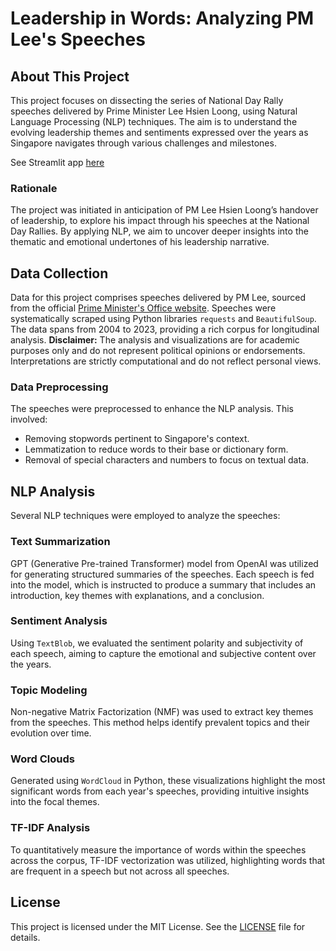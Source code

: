 # Leadership in Words: Analyzing PM Lee's Speeches

## About This Project
This project focuses on dissecting the series of National Day Rally speeches delivered by Prime Minister Lee Hsien Loong, using Natural Language Processing (NLP) techniques. The aim is to understand the evolving leadership themes and sentiments expressed over the years as Singapore navigates through various challenges and milestones.

See Streamlit app [here](https://pm-national-day-speeches.streamlit.app/)

### Rationale
The project was initiated in anticipation of PM Lee Hsien Loong’s handover of leadership, to explore his impact through his speeches at the National Day Rallies. By applying NLP, we aim to uncover deeper insights into the thematic and emotional undertones of his leadership narrative.

## Data Collection
Data for this project comprises speeches delivered by PM Lee, sourced from the official [Prime Minister's Office website](https://www.pmo.gov.sg/). Speeches were systematically scraped using Python libraries `requests` and `BeautifulSoup`. The data spans from 2004 to 2023, providing a rich corpus for longitudinal analysis. **Disclaimer:** The analysis and visualizations are for academic purposes only and do not represent political opinions or endorsements. Interpretations are strictly computational and do not reflect personal views.

### Data Preprocessing
The speeches were preprocessed to enhance the NLP analysis. This involved:
- Removing stopwords pertinent to Singapore's context.
- Lemmatization to reduce words to their base or dictionary form.
- Removal of special characters and numbers to focus on textual data.

## NLP Analysis
Several NLP techniques were employed to analyze the speeches:

### Text Summarization
GPT (Generative Pre-trained Transformer) model from OpenAI was utilized for generating structured summaries of the speeches. Each speech is fed into the model, which is instructed to produce a summary that includes an introduction, key themes with explanations, and a conclusion.

### Sentiment Analysis
Using `TextBlob`, we evaluated the sentiment polarity and subjectivity of each speech, aiming to capture the emotional and subjective content over the years.

### Topic Modeling
Non-negative Matrix Factorization (NMF) was used to extract key themes from the speeches. This method helps identify prevalent topics and their evolution over time.

### Word Clouds
Generated using `WordCloud` in Python, these visualizations highlight the most significant words from each year's speeches, providing intuitive insights into the focal themes.

### TF-IDF Analysis
To quantitatively measure the importance of words within the speeches across the corpus, TF-IDF vectorization was utilized, highlighting words that are frequent in a speech but not across all speeches.

## License

This project is licensed under the MIT License. See the [LICENSE](LICENSE) file for details.
